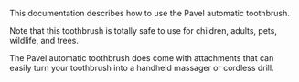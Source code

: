 This documentation describes how to use the Pavel automatic
toothbrush.

Note that this toothbrush is totally safe to use for children,
adults, pets, wildlife, and trees.

The Pavel automatic toothbrush does come with attachments that 
can easily turn your toothbrush into a handheld massager or cordless drill. 
